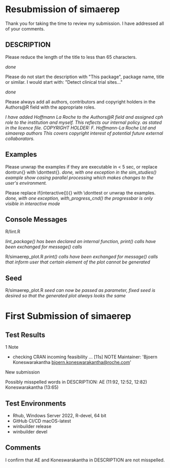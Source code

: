 # Resubmission of simaerep

Thank you for taking the time to review my submission. I have addressed all of your
comments.

## DESCRIPTION

Please reduce the length of the title to less than 65 characters.

*done*

Please do not start the description with "This package", package name,
title or similar.
I would start with: "Detect clinical trial sites..."

*done*

Please always add all authors, contributors and copyright holders in the
Authors@R field with the appropriate roles.

*I have added Hoffmann La Roche to the Authors@R field and assigned cph*
*role to the institution and myself. This reflects our internal policy.*
*as stated in the licence file.*
*COPYRIGHT HOLDER: F. Hoffmann-La Roche Ltd and simaerep authors*
*This covers copyright interest of potential future external collaborators.*

## Examples

Please unwrap the examples if they are executable in < 5 sec, or replace
dontrun{} with \donttest{}.
*done, with one exception in the sim_studies() example show casing parallel*
*processing which makes changes to the user's environment.*

Please replace if(interactive()){} with \donttest or unwrap the
examples.
*done, with one exception, with_progress_cnd() the progressbar is only visible*
*in interactive mode*

## Console Messages

R/lint.R

*lint_package() has been declared an internal function, print() calls have been*
*exchanged for message() calls*

R/simaerep_plot.R
*print() calls have been exchanged for message() calls that inform user that*
*certain element of the plot cannot be generated*

## Seed
R/simaerep_plot.R
*seed can now be passed as parameter, fixed seed is desired so that the generated*
*plot always looks the same*




# First Submission of simaerep

## Test Results

1 Note

* checking CRAN incoming feasibility ... [11s] NOTE
Maintainer: 'Bjoern Koneswarakantha <bjoern.koneswarakantha@roche.com>'

New submission

Possibly misspelled words in DESCRIPTION:
  AE (11:92, 12:52, 12:82)
  Koneswarakantha (13:65)
  
## Test Environments

- Rhub, Windows Server 2022, R-devel, 64 bit
- GitHub CI/CD macOS-latest
- winbuilder release
- winbuilder devel


## Comments
I confirm that AE and Koneswarakantha in DESCRIPTION are not misspelled.
